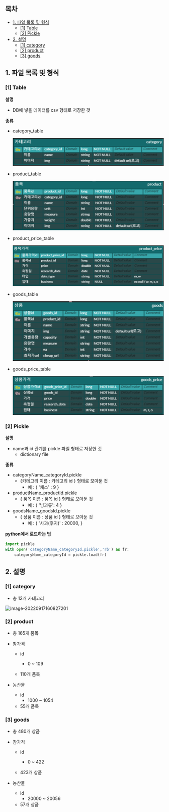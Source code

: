 



## 목차

+ [1. 파일 목록 및 형식](##1.-파일-목록-및-형식)
  + [[1] Table](###[1]-Table)
  + [[2] Pickle](###[2]-Pickle)
+ [2. 설명](##2.-설명)
  + [[1] category](###[1]-category)
  + [[2] product](###[2]-product)
  + [[3] goods]([3]-goods)






## 1. 파일 목록 및 형식

### [1] Table

**설명**

+ DB에 넣을 데이터를 csv 형태로 저장한 것



**종류**

+ category_table

  ![image-20220917165947086](assets/image-20220917165947086.png)

+ product_table

  ![image-20220917170103379](assets/image-20220917170103379.png)

+ product_price_table

  ![image-20220917170126624](assets/image-20220917170126624.png)

+ goods_table

  ![image-20220917170142533](assets/image-20220917170142533.png)

+ goods_price_table

  ![image-20220917170158693](assets/image-20220917170158693.png)





### [2] Pickle

**설명**

+ name과 id 관계를 pickle 파일 형태로 저장한 것
  + dictionary file



**종류**

+ categoryName_categoryId.pickle
  + {카테고리 이름 : 카테고리 id } 형태로 모아둔 것
    + 예 : { '채소' : 9 }
+ productName_productId.pickle
  + { 품목 이름 : 품목 id } 형태로 모아둔 것
    + 예 : { '빙과류': 4 }
+ goodsName_goodsId.pickle
  + { 상품 이름 : 상품 id } 형태로 모아둔 것
    + 예 : { '사과(후지)' :  20000, }



**python에서 로드하는 법**

```python
import pickle
with open('categoryName_categoryId.pickle','rb') as fr:
    categoryName_categoryId = pickle.load(fr)

```











## 2. 설명

### [1] category

+ 총 12개 카테고리

![image-20220917160827201](C:\Users\multicampus\AppData\Roaming\Typora\typora-user-images\image-20220917160827201.png)



### [2] product

+ 총 165개 품목

+ 참가격

  + id

    + 0 ~ 109

  + 110개 품목

    

+ 농산물
  + id
    + 1000 ~ 1054
  + 55개 품목



### [3] goods

+ 총 480개 상품

+ 참가격

  + id

    + 0 ~ 422

  + 423개 상품

    

+ 농산물

  + id
    + 20000 ~ 20056
  + 57개 상품
